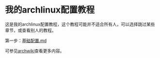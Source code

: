 # 我的archlinux配置教程

这是我的archlinux配置教程，这个教程可能并不适合所有人，可以选择跳过某些章节，或查看别人的教程。

第一步：[基础配置.md](https://github.com/blackteahamburger/My-archlinux-configuration/blob/master/%E5%9F%BA%E7%A1%80%E9%85%8D%E7%BD%AE.md)

可参见[archwiki](https://wiki.archlinux.org)查看更多内容。

